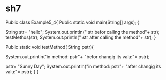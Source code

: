 # sh7
Public class Example5_4{ Public static void main(String[] args); {

String str= "hello"; System.out.println(" str befor calling the method"+ str); testMethos(str); System.out.println(" str after calling the method"+ str); }

Public static void testMethod( String pstr){

System.out.println("in method: pstr"+ "befor changig its valu:"= pstr);

pstr= "Sunny Day"; System.out.println("in method: pstr"+ "after changig its valu:"= pstr); } }
